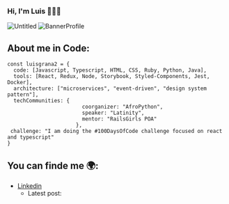 ### Hi, I'm Luis 👋🧑‍💻
![Untitled](https://github.com/luisgrana2/luisgrana2/assets/143428761/ed5eb87f-211a-4ba6-a4bd-41b1e1e75358)
![BannerProfile](https://github.com/luisgrana2/luisgrana2/assets/143428761/1b505a4b-b69f-46ce-bbf4-c5722a724b9a)


## About me in Code:
```
const luisgrana2 = {
  code: [Javascript, Typescript, HTML, CSS, Ruby, Python, Java],
  tools: [React, Redux, Node, Storybook, Styled-Components, Jest, Docker],
  architecture: ["microservices", "event-driven", "design system pattern"],
  techCommunities: {
                        coorganizer: "AfroPython",
                        speaker: "Latinity",
                        mentor: "RailsGirls POA"
                      },
 challenge: "I am doing the #100DaysOfCode challenge focused on react and typescript"
}
```

## You can finde me 🌍:
- [Linkedin](https://www.linkedin.com/in/luis-granados-segura-099290222/)
  - Latest post: []()
<!--
**luisgrana2/luisgrana2** is a ✨ _special_ ✨ repository because its `README.md` (this file) appears on your GitHub profile.

Here are some ideas to get you started:

- 🔭 I’m currently working on ...
- 🌱 I’m currently learning ...
- 👯 I’m looking to collaborate on ...
- 🤔 I’m looking for help with ...
- 💬 Ask me about ...
- 📫 How to reach me: ...
- 😄 Pronouns: ...
- ⚡ Fun fact: ...
-->
